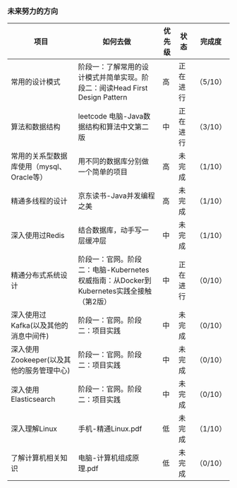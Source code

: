 ### 未来努力的方向

| 项目                                      | 如何去做                                                     | 优先级 | 状态     | 完成度   |
| ----------------------------------------- | ------------------------------------------------------------ | ------ | -------- | -------- |
| 常用的设计模式                            | 阶段一：了解常用的设计模式并简单实现。阶段二：阅读Head First Design Pattern | 高     | 正在进行 | （5/10） |
| 算法和数据结构                            | leetcode 电脑-Java数据结构和算法中文第二版                   | 中     | 正在进行 | （3/10） |
| 常用的关系型数据库使用（mysql、Oracle等） | 用不同的数据库分别做一个简单的项目                           | 高     | 未完成   | （1/10） |
| 精通多线程的设计                          | 京东读书-Java并发编程之美                                    | 高     | 未完成   | （1/10） |
| 深入使用过Redis                           | 结合数据库，动手写一层缓冲层                                 | 中     | 未完成   | （1/10） |
| 精通分布式系统设计                        | 阶段一：官网。阶段二：电脑-Kubernetes权威指南：从Docker到Kubernetes实践全接触（第2版） | 中     | 正在进行 | （0/10） |
| 深入使用过Kafka(以及其他的消息中间件)     | 阶段一：官网。阶段二：项目实践                               | 中     | 未完成   | （0/10） |
| 深入使用Zookeeper(以及其他的服务管理中心) | 阶段一：官网。阶段二：项目实践                               | 中     | 未完成   | （0/10） |
| 深入使用Elasticsearch                     | 阶段一：官网。阶段二：项目实践                               | 中     | 未完成   | （0/10） |
| 深入理解Linux                             | 手机-精通Linux.pdf                                           | 低     | 未完成   | （1/10） |
| 了解计算机相关知识                        | 电脑-计算机组成原理.pdf                                      | 低     | 未完成   | （0/10） |

